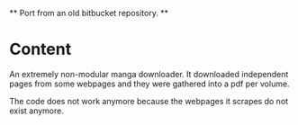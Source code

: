 ** Port from an old bitbucket repository. **

# Content

An extremely non-modular manga downloader. It downloaded independent pages from some webpages and they were gathered into a pdf per volume.

The code does not work anymore because the webpages it scrapes do not exist anymore. 
